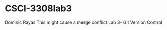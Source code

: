 CSCI-3308lab3
=============
Dominic Rayas
This might cause a merge conflict
Lab 3- Git Version Control
